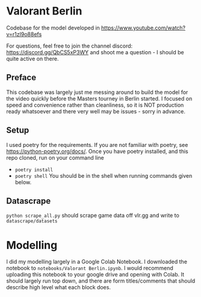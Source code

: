 # Valorant Berlin
Codebase for the model developed in https://www.youtube.com/watch?v=r1zI9o88efs

For questions, feel free to join the channel discord: https://discord.gg/QbCS5xP3WY and shoot me a question - I should be quite active on there.


## Preface

This codebase was largely just me messing around to build the model for the video quickly before the Masters tourney in Berlin started. I focused on speed and convenience rather than cleanliness, so it is NOT production ready whatsoever and there very well may be issues - sorry in advance. 


## Setup

I used poetry for the requirements. If you are not familiar with poetry, see https://python-poetry.org/docs/. Once you have poetry installed, and this repo cloned, run on your command line
- `poetry install`
- `poetry shell`
You should be in the shell when running commands given below.


## Datascrape

`python scrape_all.py` should scrape game data off vlr.gg and write to `datascrape/datasets`


# Modelling

I did my modelling largely in a Google Colab Notebook. I downloaded the notebook to `notebooks/Valorant Berlin.ipynb`. I would recommend uploading this notebook to your google drive and opening with Colab. It should largely run top down, and there are form titles/comments that should describe high level what each block does.



